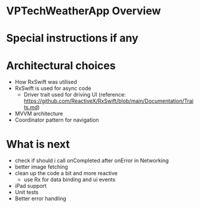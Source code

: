 # VPTechWeatherApp Overview


# Special instructions if any


# Architectural choices
- How RxSwift was utilised 
- RxSwift is used for async code
    - Driver trait used for driving UI (reference: https://github.com/ReactiveX/RxSwift/blob/main/Documentation/Traits.md)
- MVVM architecture
- Coordinator pattern for navigation


# What is next
- check if should i call onCompleted after onError in Networking
- better image fetching
- clean up the code a bit and more reactive
    - use Rx for data binding and ui events
- iPad support
- Unit tests
- Better error handling
